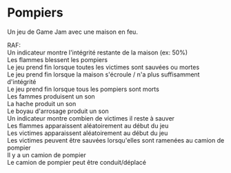 # Pompiers
Un jeu de Game Jam avec une maison en feu.

RAF:<br>
  Un indicateur montre l'intégrité restante de la maison (ex: 50%)<br>
  Les flammes blessent les pompiers<br>
  Le jeu prend fin lorsque toutes les victimes sont sauvées ou mortes<br>
  Le jeu prend fin lorsque la maison s'écroule / n'a plus suffisamment d'intégrité<br>
  Le jeu prend fin lorsque tous les pompiers sont morts<br>
  Les fammes produisent un son<br>
  La hache produit un son<br>
  Le boyau d'arrosage produit un son<br>
  Un indicateur montre combien de victimes il reste à sauver<br>
  Les flammes apparaissent aléatoirement au début du jeu<br>
  Les victimes apparaissent aléatoirement au début du jeu<br>
  Les victimes peuvent être sauvées lorsqu'elles sont ramenées au camion de pompier<br>
  Il y a un camion de pompier<br>
  Le camion de pompier peut être conduit/déplacé<br>
